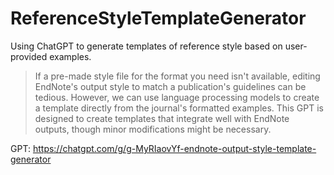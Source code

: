 # ReferenceStyleTemplateGenerator
Using ChatGPT to generate templates of reference style based on user-provided examples.

> If a pre-made style file for the format you need isn't available, editing EndNote's output style to match a publication's guidelines can be tedious. However, we can use language processing models to create a template directly from the journal's formatted examples. This GPT is designed to create templates that integrate well with EndNote outputs, though minor modifications might be necessary.

GPT: <https://chatgpt.com/g/g-MyRIaovYf-endnote-output-style-template-generator>
